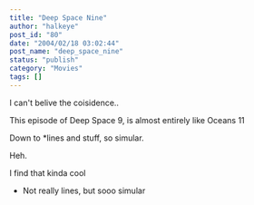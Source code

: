 ```yaml
---
title: "Deep Space Nine"
author: "halkeye"
post_id: "80"
date: "2004/02/18 03:02:44"
post_name: "deep_space_nine"
status: "publish"
category: "Movies"
tags: []
---
```


I can't belive the coisidence..

This episode of Deep Space 9, is almost entirely like Oceans 11  

Down to *lines and stuff, so simular.  

Heh.

I find that kinda cool

  

* Not really lines, but sooo simular